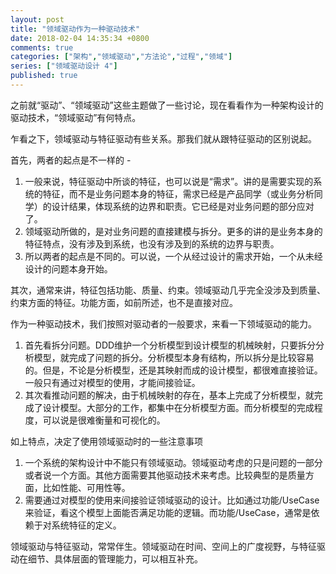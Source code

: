 ```yaml
---
layout: post
title: "领域驱动作为一种驱动技术"
date: 2018-02-04 14:35:34 +0800
comments: true
categories: ["架构","领域驱动","方法论","过程","领域"]
series: ["领域驱动设计 4"]
published: true
---
```


之前就“驱动”、“领域驱动”这些主题做了一些讨论，现在看看作为一种架构设计的驱动技术，“领域驱动”有何特点。

<!-- more -->

乍看之下，领域驱动与特征驱动有些关系。那我们就从跟特征驱动的区别说起。

首先，两者的起点是不一样的 - 

1. 一般来说，特征驱动中所谈的特征，也可以说是“需求”。讲的是需要实现的系统的特征，而不是业务问题本身的特征，需求已经是产品同学（或业务分析同学）的设计结果，体现系统的边界和职责。它已经是对业务问题的部分应对了。
2. 领域驱动所做的，是对业务问题的直接建模与拆分。更多的讲的是业务本身的特征特点，没有涉及到系统，也没有涉及到的系统的边界与职责。
3. 所以两者的起点是不同的。可以说，一个从经过设计的需求开始，一个从未经设计的问题本身开始。

其次，通常来讲，特征包括功能、质量、约束。领域驱动几乎完全没涉及到质量、约束方面的特征。功能方面，如前所述，也不是直接对应。

作为一种驱动技术，我们按照对驱动者的一般要求，来看一下领域驱动的能力。

1. 首先看拆分问题。DDD维护一个分析模型到设计模型的机械映射，只要拆分分析模型，就完成了问题的拆分。分析模型本身有结构，所以拆分是比较容易的。但是，不论是分析模型，还是其映射而成的设计模型，都很难直接验证。一般只有通过对模型的使用，才能间接验证。
2. 其次看推动问题的解决，由于机械映射的存在，基本上完成了分析模型，就完成了设计模型。大部分的工作，都集中在分析模型方面。而分析模型的完成程度，可以说是很难衡量和可视化的。

如上特点，决定了使用领域驱动时的一些注意事项

1. 一个系统的架构设计中不能只有领域驱动。领域驱动考虑的只是问题的一部分或者说一个方面。其他方面需要其他驱动技术来考虑。比较典型的是质量方面，比如性能、可用性等。
2. 需要通过对模型的使用来间接验证领域驱动的设计。比如通过功能/UseCase来验证，看这个模型上面能否满足功能的逻辑。而功能/UseCase，通常是依赖于对系统特征的定义。

领域驱动与特征驱动，常常伴生。领域驱动在时间、空间上的广度视野，与特征驱动在细节、具体层面的管理能力，可以相互补充。